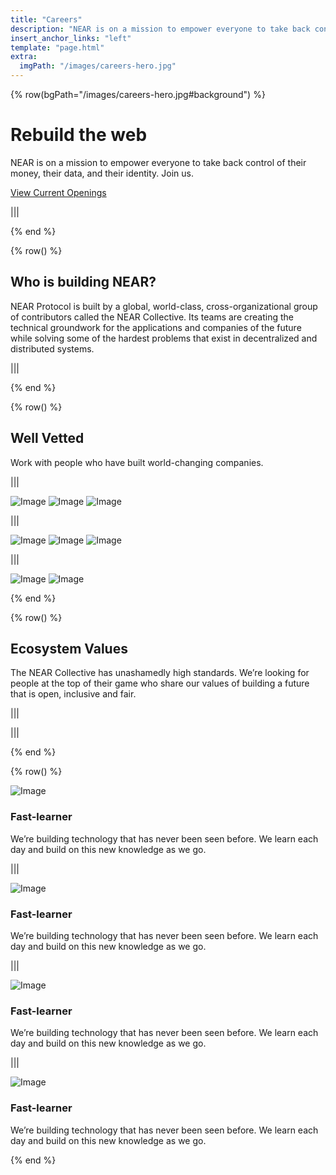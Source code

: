 ```yaml
---
title: "Careers"
description: "NEAR is on a mission to empower everyone to take back control of their money, their data, and their identity. Join us."
insert_anchor_links: "left"
template: "page.html"
extra:
  imgPath: "/images/careers-hero.jpg"
---
```


{% row(bgPath="/images/careers-hero.jpg#background") %}

# Rebuild the web

NEAR is on a mission to empower everyone to take back control of their money, their data, and their identity. Join us.

[View Current Openings](https://near.org/careers/#openings)

|||

{% end %}

{% row() %}

## Who is building NEAR?

NEAR Protocol is built by a global, world-class, cross-organizational group of contributors called the NEAR Collective. Its teams are creating the technical groundwork for the applications and companies of the future while solving some of the hardest problems that exist in decentralized and distributed systems.

|||

{% end %}

{% row() %}

## Well Vetted

Work with people who have built world-changing companies.

|||

![Image](/images/tf_logo.png)
![Image](/images/tf_logo.png)
![Image](/images/tf_logo.png)

|||

![Image](/images/tf_logo.png)
![Image](/images/tf_logo.png)
![Image](/images/tf_logo.png)

|||

![Image](/images/tf_logo.png)
![Image](/images/tf_logo.png)

{% end %}

{% row() %}

## Ecosystem Values

The NEAR Collective has unashamedly high standards. We’re looking for people at the top of their game who share our values of building a future that is open, inclusive and fair.

|||

|||

{% end %}

{% row() %}

![Image](/images/tf_icon.png#small)

### Fast-learner

We’re building technology that has never been seen before. We learn each day and build on this new knowledge as we go.

|||

![Image](/images/tf_icon.png#small)

### Fast-learner

We’re building technology that has never been seen before. We learn each day and build on this new knowledge as we go.

|||

![Image](/images/tf_icon.png#small)

### Fast-learner

We’re building technology that has never been seen before. We learn each day and build on this new knowledge as we go.

|||

![Image](/images/tf_icon.png#small)

### Fast-learner

We’re building technology that has never been seen before. We learn each day and build on this new knowledge as we go.

{% end %}
